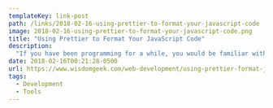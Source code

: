 ```yaml
---
templateKey: link-post
path: /links/2018-02-16-using-prettier-to-format-your-javascript-code
image: 2018-02-16-using-prettier-to-format-your-javascript-code.png
title: "Using Prettier to Format Your JavaScript Code"
description:
  "If you have been programming for a while, you would be familiar with the hassles of writing clean code and maintaining consistency across a project on some specific code style guidelines."
date: 2018-02-16T00:21:28-0500
url: https://www.wisdomgeek.com/web-development/using-prettier-format-javascript-code/
tags:
  - Development
  - Tools
---
```

